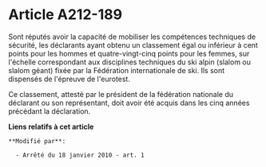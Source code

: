# Article A212-189

Sont réputés avoir la capacité de mobiliser les compétences techniques de sécurité, les déclarants ayant obtenu un classement
égal ou inférieur à cent points pour les hommes et quatre-vingt-cinq points pour les femmes, sur l'échelle correspondant aux
disciplines techniques du ski alpin (slalom ou slalom géant) fixée par la Fédération internationale de ski. Ils sont
dispensés de l'épreuve de l'eurotest.

Ce classement, attesté par le président de la fédération nationale du déclarant ou son représentant, doit avoir été acquis
dans les cinq années précédant la déclaration.

**Liens relatifs à cet article**

	**Modifié par**:

	  - Arrêté du 18 janvier 2010 - art. 1
